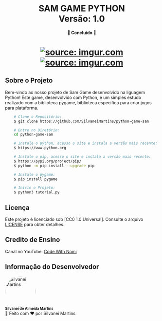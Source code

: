 <h1 align="center">
    SAM GAME PYTHON
    <br />
    Versão: 1.0
</h1>

<h4 align="center">
    🚀 Concluído 🚀
</h4>

<h1 align="center">
    <a href="https://imgur.com/HvSJXgO"><img src="https://i.imgur.com/HvSJXgO.png" title="source: imgur.com" /></a>
    <br />
    <a href="https://imgur.com/8ASvgHp"><img src="https://i.imgur.com/8ASvgHp.png" title="source: imgur.com" /></a>
</h1>

## Sobre o Projeto

Bem-vindo ao nosso projeto de Sam Game desenvolvido na liguagem Python! Este game, desenvolvido com Python, é um simples estudo realizado com a biblioteca pygame, biblioteca especifica para criar jogos para plataforma.


```bash
    # Clone o Repositório:
    $ git clone https://github.com/SilvaneiMartins/python-game-sam

    # Entre no Diretório:
    cd python-game-sam

    # Instale o python, acesso o site e instala a versão mais recente:
    $ https://www.python.org

    # Instale o pip, acesso o site e instala a versão mais recente:
    $ https://pypi.org/project/pip/
    $ python -m pip install --upgrade pip

    # Instale o pygame:
    $ pip install pygame

    # Inicie o Projeto:
    $ python3 tutorial.py
```

## Licença

Este projeto é licenciado sob [CC0 1.0 Universal]. Consulte o arquivo [LICENSE]( https://github.com/SilvaneiMartins/sam-fitness/blob/master/LICENSE) para obter detalhes.

## Credito de Ensino

Canal no YouTube: [Code With Nomi](https://www.youtube.com/watch?v=asMSo4DLq6s)

## Informação do Desenvolvedor

<a href="https://github.com/SilvaneiMartins">
    <img
        style="border-radius:50%"
        src="https://github.com/SilvaneiMartins.png"
        width="100px;"
        alt="Silvanei Martins"
    />
    <br />
    <sub>
        <b>Silvanei de Almeida Martins</b>
    </sub>
</a>
     <a href="https://github.com/SilvaneiMartins" title="Silvanei martins" >
 </a>
<br />
🚀 Feito com ❤️ por Silvanei Martins
